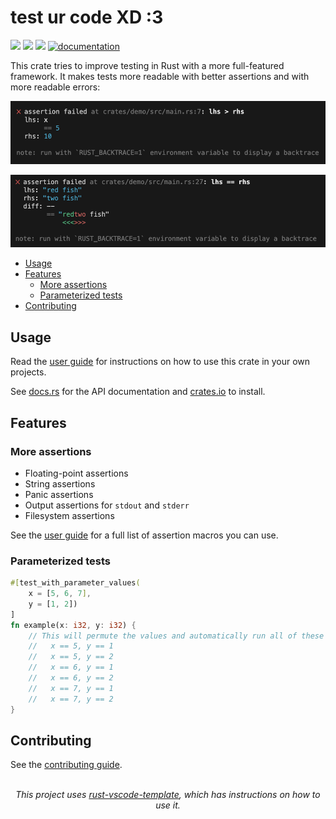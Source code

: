 <!--
Copyright (c) 2023 Sophie Katz

This file is part of test ur code XD.

test ur code XD is free software: you can redistribute it and/or modify it under the terms of the
GNU General Public License as published by the Free Software Foundation, either version 3 of the
License, or (at your option) any later version.

test ur code XD is distributed in the hope that it will be useful, but WITHOUT ANY WARRANTY; without
even the implied warranty of MERCHANTABILITY or FITNESS FOR A PARTICULAR PURPOSE. See the GNU
General Public License for more details.

You should have received a copy of the GNU General Public License along with test ur code XD. If
not, see <https://www.gnu.org/licenses/>.
-->

# test ur code XD :3

<img src="https://img.shields.io/badge/License-MIT-green" /> <img src="https://img.shields.io/badge/Rust-1.73%7C1.75-blue" /> <img src="https://img.shields.io/badge/Platform-Linux%7CmacOS-lightgrey" /> [![documentation](https://github.com/sophie-katz/test-ur-code-XD/actions/workflows/github-pages.yml/badge.svg)](https://github.com/sophie-katz/test-ur-code-XD/actions/workflows/github-pages.yml)

This crate tries to improve testing in Rust with a more full-featured framework. It makes tests more readable with better assertions and with more readable errors:

![A screenshot of an assertion](docs/for-users/docs/assets/assertion-screenshot.png)

![A screenshot of an string diff](docs/for-users/docs/assets/string-diff-screenshot.png)

* [Usage](#usage)
* [Features](#features)
  * [More assertions](#more-assertions)
  * [Parameterized tests](#parameterized-tests)
* [Contributing](#contributing)

## Usage

Read the [user guide](https://sophie-katz.github.io/test-ur-code-XD/) for instructions on how to use this crate in your own projects.

See [docs.rs](example.com) for the API documentation and [crates.io](example.com) to install.

## Features

### More assertions

* Floating-point assertions
* String assertions
* Panic assertions
* Output assertions for `stdout` and `stderr`
* Filesystem assertions

See the [user guide](https://sophie-katz.github.io/test-ur-code-XD/) for a full list of assertion macros you can use.

### Parameterized tests

```rust
#[test_with_parameter_values(
    x = [5, 6, 7],
    y = [1, 2])
]
fn example(x: i32, y: i32) {
    // This will permute the values and automatically run all of these cases:
    //   x == 5, y == 1
    //   x == 5, y == 2
    //   x == 6, y == 1
    //   x == 6, y == 2
    //   x == 7, y == 1
    //   x == 7, y == 2
}
```

## Contributing

See the [contributing guide](docs/for-developers/contributing.md).

<br />

<div style="text-align: center"><i>This project uses <a href="https://github.com/sophie-katz/rust-vscode-template">rust-vscode-template</a>, which has instructions on how to use it.</i></div>
